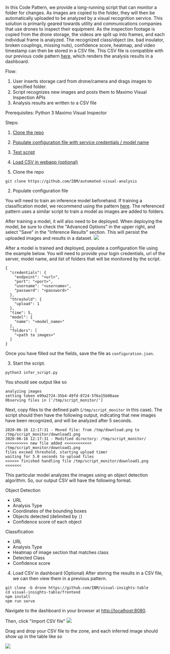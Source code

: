 In this Code Pattern, we provide a long-running script that can monitor a folder for changes. As images are copied to the folder, they will then be automatically uploaded to be analyzed by a visual recognition service. This solution is primarily geared towards utility and communications companies that use drones to inspect their equipment. As the inspection footage is copied from the drone storage, the videos are split up into frames, and each individual frame is analyzed. The recognized class/object (ex. bad insulator, broken couplings, missing nuts), confidence score, heatmap, and video timestamp can then be stored in a CSV file. This CSV file is compatible with our previous code pattern [here](https://github.com/IBM/visual-insights-table), which renders the analysis results in a dashboard.

Flow:
1. User inserts storage card from drone/camera and drags images to specified folder.
2. Script recognizes new images and posts them to Maximo Visual Inspection APIs
3. Analysis results are written to a CSV file

Prerequisites:
Python 3
Maximo Visual Inspector


Steps:
1. [Clone the repo](#1-clone-the-repo)
2. [Populate configuration file with service credentials / model name](#2-populate-configuration-file)
3. [Test script](#3-test-script)
4. [Load CSV in webapp (optional)](#4-load-csv)


1. Clone the repo
```
git clone https://github.com/IBM/automated-visual-analysis
```

2. Populate configuration file

You will need to train an inference model beforehand. If training a classification model, we recommend using the pattern [here](https://github.com/IBM/visual-insights-data-sync). The referenced pattern uses a similar script to train a model as images are added to folders.

After training a model, it will also need to be deployed. When deploying the model, be sure to check the "Advanced Options" in the upper right, and select "Save" in the "Inference Results" section. This will persist the uploaded images and results in a dataset.
<img src="https://i.imgur.com/p9nYS9m.png" />


After a model is trained and deployed, populate a configuration file using the example below. You will need to provide your login credentials, url of the server, model name, and list of folders that will be monitored by the script.

```
{
  "credentials": {
    "endpoint": "<url>",
    "port": "<port>",
    "username": "<username>",
    "password": "<password>"
  },
  "threshold": {
    "upload": 1
  },
  "time": 5,
  "model": {
    "name": "<model_name>"
  },
  "folders": [
    "<path to images>"
  ]
}
```

Once you have filled out the fields, save the file as `configuration.json`.

3. Start the script.

```
python3 infer_script.py
```

You should see output like so
```
analyzing images
setting token e99a2724-35b4-49fd-8724-5f6a15b08aae
Observing files in ['/tmp/script_monitor/']
```

Next, copy files to the defined path (`/tmp/script_monitor` in this case). The script should then have the following output, indicating that new images have been recognized, and will be analyzed after 5 seconds.

```
2020-06-16 12:17:31 - Moved file: from /tmp/download.png to /tmp/script_monitor/download1.png
2020-06-16 12:17:31 - Modified directory: /tmp/script_monitor/
>>>>>>>>>> new file added <<<<<<<<<<<<
/tmp/script_monitor/download1.png
files exceed threshold, starting upload timer
waiting for 5.0 seconds to upload files
>>>>>> finished handling file /tmp/script_monitor/download1.png <<<<<<<
```

<!-- Copy images to folder to trigger image inference. Drag and drop the images to the folder you've set in the configuration file. -->

This particular model analyzes the images using an object detection algorithm. So, our output CSV will have the following format.

Object Detection
- URL
- Analysis Type
- Coordinates of the bounding boxes
- Objects detected (delimited by `|`)
- Confidence score of each object

<!-- ```
https://<url>/uploads/temp/4c436fa6-188f-4fdf-8e0f-9e46b79b0b1a/35c5a552-3e63-4e56-9b63-d06e8893c94f.png,Object Detection,643-365-681-493|790-544-1057-859,Green|Red,0.963|0.999
``` -->

Classification
- URL
- Analysis Type
- Heatmap of image section that matches class
- Detected Class
- Confidence score


4. Load CSV in dashboard (Optional)
After storing the results in a CSV file, we can then view them in a previous pattern.

```
git clone -b drone https://github.com/IBM/visual-insights-table
cd visual-insights-table/frontend
npm install
npm run serve
```

Navigate to the dashboard in your browser at [http://localhost:8080](http://localhost:8080).

Then, click "Import CSV file"
<img src="https://i.imgur.com/NfIeVS3.png" />

Drag and drop your CSV file to the zone, and each inferred image should show up in the table like so

<img src="https://i.imgur.com/Q5mNvLh.png" />
